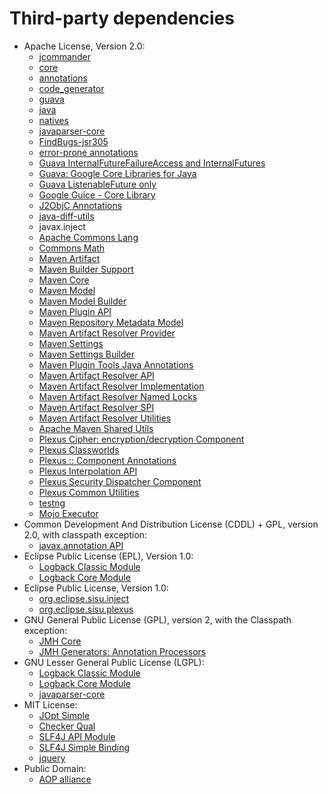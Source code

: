   # Third-party dependencies
  * Apache License, Version 2.0:
    * [jcommander](https://jcommander.org)
    * [core](https://github.com/cowwoc/pouch/core/)
    * [annotations](https://github.com/cowwoc/requirements.java/annotations/)
    * [code_generator](https://github.com/cowwoc/requirements.java/code_generator/)
    * [guava](https://github.com/cowwoc/requirements.java/guava/)
    * [java](https://github.com/cowwoc/requirements.java/java/)
    * [natives](https://github.com/cowwoc/requirements.java/natives/)
    * [javaparser-core](https://github.com/javaparser/javaparser-core)
    * [FindBugs-jsr305](http://findbugs.sourceforge.net/)
    * [error-prone annotations](https://errorprone.info/error_prone_annotations)
    * [Guava InternalFutureFailureAccess and InternalFutures](https://github.com/google/guava/failureaccess)
    * [Guava: Google Core Libraries for Java](https://github.com/google/guava)
    * [Guava ListenableFuture only](https://github.com/google/guava/listenablefuture)
    * [Google Guice - Core Library](https://github.com/google/guice/guice)
    * [J2ObjC Annotations](https://github.com/google/j2objc/)
    * [java-diff-utils](https://github.com/java-diff-utils/java-diff-utils/java-diff-utils)
    * javax.inject
    * [Apache Commons Lang](http://commons.apache.org/proper/commons-lang/)
    * [Commons Math](http://commons.apache.org/proper/commons-math/)
    * [Maven Artifact](https://maven.apache.org/ref/3.9.0/maven-artifact/)
    * [Maven Builder Support](https://maven.apache.org/ref/3.9.0/maven-builder-support/)
    * [Maven Core](https://maven.apache.org/ref/3.9.0/maven-core/)
    * [Maven Model](https://maven.apache.org/ref/3.9.0/maven-model/)
    * [Maven Model Builder](https://maven.apache.org/ref/3.9.0/maven-model-builder/)
    * [Maven Plugin API](https://maven.apache.org/ref/3.9.0/maven-plugin-api/)
    * [Maven Repository Metadata Model](https://maven.apache.org/ref/3.9.0/maven-repository-metadata/)
    * [Maven Artifact Resolver Provider](https://maven.apache.org/ref/3.9.0/maven-resolver-provider/)
    * [Maven Settings](https://maven.apache.org/ref/3.9.0/maven-settings/)
    * [Maven Settings Builder](https://maven.apache.org/ref/3.9.0/maven-settings-builder/)
    * [Maven Plugin Tools Java Annotations](https://maven.apache.org/plugin-tools/maven-plugin-annotations)
    * [Maven Artifact Resolver API](https://maven.apache.org/resolver/maven-resolver-api/)
    * [Maven Artifact Resolver Implementation](https://maven.apache.org/resolver/maven-resolver-impl/)
    * [Maven Artifact Resolver Named Locks](https://maven.apache.org/resolver/maven-resolver-named-locks/)
    * [Maven Artifact Resolver SPI](https://maven.apache.org/resolver/maven-resolver-spi/)
    * [Maven Artifact Resolver Utilities](https://maven.apache.org/resolver/maven-resolver-util/)
    * [Apache Maven Shared Utils](https://maven.apache.org/shared/maven-shared-utils/)
    * [Plexus Cipher: encryption/decryption Component](https://codehaus-plexus.github.io/plexus-cipher/)
    * [Plexus Classworlds](http://codehaus-plexus.github.io/plexus-classworlds/)
    * [Plexus :: Component Annotations](http://codehaus-plexus.github.io/plexus-containers/plexus-component-annotations/)
    * [Plexus Interpolation API](http://codehaus-plexus.github.io/plexus-interpolation/)
    * [Plexus Security Dispatcher Component](https://codehaus-plexus.github.io/plexus-sec-dispatcher/)
    * [Plexus Common Utilities](http://codehaus-plexus.github.io/plexus-utils/)
    * [testng](https://testng.org)
    * [Mojo Executor](https://mojo-executor.github.io/mojo-executor/mojo-executor/)
  * Common Development And Distribution License (CDDL) + GPL, version 2.0, with
									classpath exception:
    * [javax.annotation API](http://jcp.org/en/jsr/detail?id=250)
  * Eclipse Public License (EPL), Version 1.0:
    * [Logback Classic Module](http://logback.qos.ch/logback-classic)
    * [Logback Core Module](http://logback.qos.ch/logback-core)
  * Eclipse Public License, Version 1.0:
    * [org.eclipse.sisu.inject](http://www.eclipse.org/sisu/org.eclipse.sisu.inject/)
    * [org.eclipse.sisu.plexus](http://www.eclipse.org/sisu/org.eclipse.sisu.plexus/)
  * GNU General Public License (GPL), version 2, with the Classpath exception:
    * [JMH Core](http://openjdk.java.net/projects/code-tools/jmh/jmh-core/)
    * [JMH Generators: Annotation Processors](http://openjdk.java.net/projects/code-tools/jmh/jmh-generator-annprocess/)
  * GNU Lesser General Public License (LGPL):
    * [Logback Classic Module](http://logback.qos.ch/logback-classic)
    * [Logback Core Module](http://logback.qos.ch/logback-core)
    * [javaparser-core](https://github.com/javaparser/javaparser-core)
  * MIT License:
    * [JOpt Simple](http://jopt-simple.github.io/jopt-simple)
    * [Checker Qual](https://checkerframework.org/)
    * [SLF4J API Module](http://www.slf4j.org)
    * [SLF4J Simple Binding](http://www.slf4j.org)
    * [jquery](http://webjars.org)
  * Public Domain:
    * [AOP alliance](http://aopalliance.sourceforge.net)
